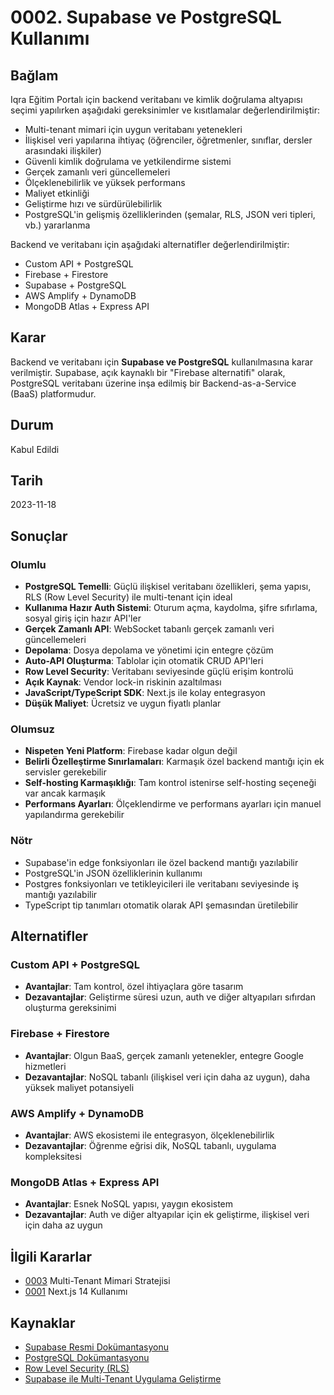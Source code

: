 # 0002. Supabase ve PostgreSQL Kullanımı

## Bağlam

Iqra Eğitim Portalı için backend veritabanı ve kimlik doğrulama altyapısı seçimi yapılırken aşağıdaki gereksinimler ve kısıtlamalar değerlendirilmiştir:

- Multi-tenant mimari için uygun veritabanı yetenekleri
- İlişkisel veri yapılarına ihtiyaç (öğrenciler, öğretmenler, sınıflar, dersler arasındaki ilişkiler)
- Güvenli kimlik doğrulama ve yetkilendirme sistemi
- Gerçek zamanlı veri güncellemeleri
- Ölçeklenebilirlik ve yüksek performans
- Maliyet etkinliği
- Geliştirme hızı ve sürdürülebilirlik
- PostgreSQL'in gelişmiş özelliklerinden (şemalar, RLS, JSON veri tipleri, vb.) yararlanma

Backend ve veritabanı için aşağıdaki alternatifler değerlendirilmiştir:
- Custom API + PostgreSQL
- Firebase + Firestore
- Supabase + PostgreSQL
- AWS Amplify + DynamoDB
- MongoDB Atlas + Express API

## Karar

Backend ve veritabanı için **Supabase ve PostgreSQL** kullanılmasına karar verilmiştir. Supabase, açık kaynaklı bir "Firebase alternatifi" olarak, PostgreSQL veritabanı üzerine inşa edilmiş bir Backend-as-a-Service (BaaS) platformudur.

## Durum

Kabul Edildi

## Tarih

2023-11-18

## Sonuçlar

### Olumlu

- **PostgreSQL Temelli**: Güçlü ilişkisel veritabanı özellikleri, şema yapısı, RLS (Row Level Security) ile multi-tenant için ideal
- **Kullanıma Hazır Auth Sistemi**: Oturum açma, kaydolma, şifre sıfırlama, sosyal giriş için hazır API'ler
- **Gerçek Zamanlı API**: WebSocket tabanlı gerçek zamanlı veri güncellemeleri
- **Depolama**: Dosya depolama ve yönetimi için entegre çözüm
- **Auto-API Oluşturma**: Tablolar için otomatik CRUD API'leri
- **Row Level Security**: Veritabanı seviyesinde güçlü erişim kontrolü
- **Açık Kaynak**: Vendor lock-in riskinin azaltılması
- **JavaScript/TypeScript SDK**: Next.js ile kolay entegrasyon
- **Düşük Maliyet**: Ücretsiz ve uygun fiyatlı planlar

### Olumsuz

- **Nispeten Yeni Platform**: Firebase kadar olgun değil
- **Belirli Özelleştirme Sınırlamaları**: Karmaşık özel backend mantığı için ek servisler gerekebilir
- **Self-hosting Karmaşıklığı**: Tam kontrol istenirse self-hosting seçeneği var ancak karmaşık
- **Performans Ayarları**: Ölçeklendirme ve performans ayarları için manuel yapılandırma gerekebilir

### Nötr

- Supabase'in edge fonksiyonları ile özel backend mantığı yazılabilir
- PostgreSQL'in JSON özelliklerinin kullanımı
- Postgres fonksiyonları ve tetikleyicileri ile veritabanı seviyesinde iş mantığı yazılabilir
- TypeScript tip tanımları otomatik olarak API şemasından üretilebilir

## Alternatifler

### Custom API + PostgreSQL
- **Avantajlar**: Tam kontrol, özel ihtiyaçlara göre tasarım
- **Dezavantajlar**: Geliştirme süresi uzun, auth ve diğer altyapıları sıfırdan oluşturma gereksinimi

### Firebase + Firestore
- **Avantajlar**: Olgun BaaS, gerçek zamanlı yetenekler, entegre Google hizmetleri
- **Dezavantajlar**: NoSQL tabanlı (ilişkisel veri için daha az uygun), daha yüksek maliyet potansiyeli

### AWS Amplify + DynamoDB
- **Avantajlar**: AWS ekosistemi ile entegrasyon, ölçeklenebilirlik
- **Dezavantajlar**: Öğrenme eğrisi dik, NoSQL tabanlı, uygulama kompleksitesi

### MongoDB Atlas + Express API
- **Avantajlar**: Esnek NoSQL yapısı, yaygın ekosistem
- **Dezavantajlar**: Auth ve diğer altyapılar için ek geliştirme, ilişkisel veri için daha az uygun

## İlgili Kararlar

- [0003](0003-multi-tenant-mimari-stratejisi.md) Multi-Tenant Mimari Stratejisi
- [0001](0001-nextjs-14-kullanimi.md) Next.js 14 Kullanımı

## Kaynaklar

- [Supabase Resmi Dokümantasyonu](https://supabase.io/docs)
- [PostgreSQL Dokümantasyonu](https://www.postgresql.org/docs/)
- [Row Level Security (RLS)](https://supabase.io/docs/guides/auth/row-level-security)
- [Supabase ile Multi-Tenant Uygulama Geliştirme](https://supabase.io/blog/2021/07/28/supabase-multi-tenant-applications) 